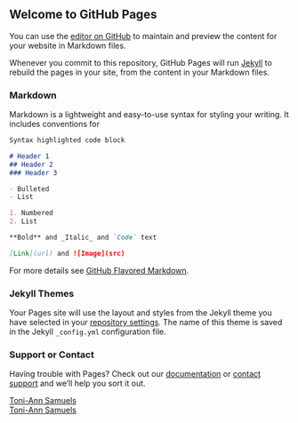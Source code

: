 ## Welcome to GitHub Pages

You can use the [editor on GitHub](https://github.com/masinette/masinette.github.io/edit/main/index.md) to maintain and preview the content for your website in Markdown files.

Whenever you commit to this repository, GitHub Pages will run [Jekyll](https://jekyllrb.com/) to rebuild the pages in your site, from the content in your Markdown files.

### Markdown

Markdown is a lightweight and easy-to-use syntax for styling your writing. It includes conventions for

```markdown
Syntax highlighted code block

# Header 1
## Header 2
### Header 3

- Bulleted
- List

1. Numbered
2. List

**Bold** and _Italic_ and `Code` text

[Link](url) and ![Image](src)
```

For more details see [GitHub Flavored Markdown](https://guides.github.com/features/mastering-markdown/).

### Jekyll Themes

Your Pages site will use the layout and styles from the Jekyll theme you have selected in your [repository settings](https://github.com/masinette/masinette.github.io/settings/pages). The name of this theme is saved in the Jekyll `_config.yml` configuration file.

### Support or Contact

Having trouble with Pages? Check out our [documentation](https://docs.github.com/categories/github-pages-basics/) or [contact support](https://support.github.com/contact) and we’ll help you sort it out.

<div class="badge-base LI-profile-badge" data-locale="en_US" data-size="medium" data-theme="light" data-type="VERTICAL" data-vanity="toni-ann-samuels" data-version="v1"><a class="badge-base__link LI-simple-link" href="https://ca.linkedin.com/in/toni-ann-samuels?trk=profile-badge">Toni-Ann Samuels</a></div>

<div class="badge-base LI-profile-badge" data-locale="en_US" data-size="medium" data-theme="dark" data-type="VERTICAL" data-vanity="toni-ann-samuels" data-version="v1"><a class="badge-base__link LI-simple-link" href="https://ca.linkedin.com/in/toni-ann-samuels?trk=profile-badge">Toni-Ann Samuels</a></div>
              
              
